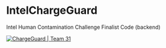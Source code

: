 # IntelChargeGuard
Intel Human Contamination Challenge Finalist Code (backend)

[![ChargeGuard | Team 31](https://i.ytimg.com/vi/WVLGKq9An28/maxresdefault.jpg)](https://youtu.be/R5VCZYd2niM "ChargeGuard | Team 31")
